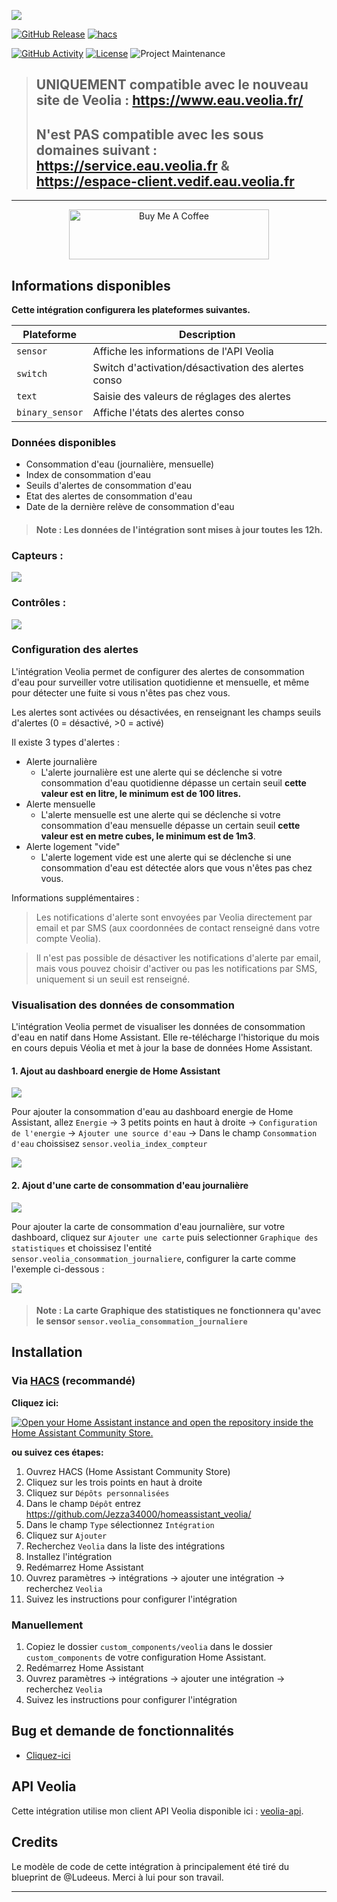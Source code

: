 <a href=""><img src="https://raw.githubusercontent.com/Jezza34000/homeassistant_veolia/main/images/veolialogo.png"></a>

[![GitHub Release][releases-shield]][releases]
[![hacs][hacsbadge]][hacs]

[![GitHub Activity][commits-shield]][commits]
[![License][license-shield]](LICENSE)
![Project Maintenance][maintenance-shield]

> ## UNIQUEMENT compatible avec le nouveau site de Veolia : https://www.eau.veolia.fr/
>
> ## N'est PAS compatible avec les sous domaines suivant : https://service.eau.veolia.fr & https://espace-client.vedif.eau.veolia.fr

---

<p align="center">
  <a href="https://www.buymeacoffee.com/jezza" target="_blank"><img src="https://cdn.buymeacoffee.com/buttons/default-yellow.png" alt="Buy Me A Coffee" height="80" width="320"></a>
</p>

## Informations disponibles

**Cette intégration configurera les plateformes suivantes.**

| Plateforme      | Description                                         |
| --------------- | --------------------------------------------------- |
| `sensor`        | Affiche les informations de l'API Veolia            |
| `switch`        | Switch d'activation/désactivation des alertes conso |
| `text`          | Saisie des valeurs de réglages des alertes          |
| `binary_sensor` | Affiche l'états des alertes conso                   |

### Données disponibles

- Consommation d'eau (journalière, mensuelle)
- Index de consommation d'eau
- Seuils d'alertes de consommation d'eau
- Etat des alertes de consommation d'eau
- Date de la dernière relève de consommation d'eau

> #### **Note :** Les données de l'intégration sont mises à jour toutes les 12h.

### Capteurs :

<a href=""><img src="https://raw.githubusercontent.com/Jezza34000/homeassistant_veolia/main/images/capteurs.png"></a>

### Contrôles :

<a href=""><img src="https://raw.githubusercontent.com/Jezza34000/homeassistant_veolia/main/images/controles.png"></a>

### Configuration des alertes

L'intégration Veolia permet de configurer des alertes de consommation d'eau pour surveiller votre utilisation
quotidienne et mensuelle, et même pour détecter une fuite si vous n'êtes pas chez vous.

Les alertes sont activées ou désactivées, en renseignant les champs seuils d'alertes (0 = désactivé, >0 = activé)

Il existe 3 types d'alertes :

- Alerte journalière
  - L'alerte journalière est une alerte qui se déclenche si votre consommation d'eau quotidienne dépasse un certain seuil **cette valeur est en litre, le minimum est de 100 litres.**
- Alerte mensuelle
  - L'alerte mensuelle est une alerte qui se déclenche si votre consommation d'eau mensuelle dépasse un certain seuil **cette valeur est en metre cubes, le minimum est de 1m3**.
- Alerte logement "vide"
  - L'alerte logement vide est une alerte qui se déclenche si une consommation d'eau est détectée alors que vous n'êtes pas chez vous.

Informations supplémentaires :

> Les notifications d'alerte sont envoyées par Veolia directement par email et par SMS (aux coordonnées de contact renseigné dans votre compte Veolia).

> Il n'est pas possible de désactiver les notifications d'alerte par email, mais vous pouvez choisir d'activer ou pas les notifications par SMS, uniquement si un seuil est renseigné.

### Visualisation des données de consommation

L'intégration Veolia permet de visualiser les données de consommation d'eau en natif dans Home Assistant. Elle re-télécharge l'historique du mois en cours depuis Véolia et met à jour la base de données Home Assistant.

#### 1. Ajout au dashboard energie de Home Assistant

<a href=""><img src="https://raw.githubusercontent.com/Jezza34000/homeassistant_veolia/main/images/dashboard_eau.png"></a>

Pour ajouter la consommation d'eau au dashboard energie de Home Assistant, allez `Energie` -> 3 petits points en haut à droite -> `Configuration de l'energie` -> `Ajouter une source d'eau` -> Dans le champ `Consommation d'eau` choissisez `sensor.veolia_index_compteur`

<a href=""><img src="https://raw.githubusercontent.com/Jezza34000/homeassistant_veolia/main/images/consommation.png"></a>

#### 2. Ajout d'une carte de consommation d'eau journalière

<a href=""><img src="https://raw.githubusercontent.com/Jezza34000/homeassistant_veolia/main/images/historique.png"></a>

Pour ajouter la carte de consommation d'eau journalière, sur votre dashboard, cliquez sur `Ajouter une carte` puis selectionner `Graphique des statistiques` et choissisez l'entité `sensor.veolia_consommation_journaliere`, configurer la carte comme l'exemple ci-dessous :

<a href=""><img src="https://raw.githubusercontent.com/Jezza34000/homeassistant_veolia/main/images/config_carte.png"></a>

> #### **Note :** La carte Graphique des statistiques ne fonctionnera qu'avec le sensor `sensor.veolia_consommation_journaliere`

## Installation

### Via [HACS](https://hacs.xyz/) (recommandé)

**Cliquez ici:**

[![Open your Home Assistant instance and open the repository inside the Home Assistant Community Store.](https://my.home-assistant.io/badges/hacs_repository.svg?style=flat-square)](https://my.home-assistant.io/redirect/hacs_repository/?owner=Jezza34000&repository=homeassistant_veolia&category=integration)

**ou suivez ces étapes:**

1. Ouvrez HACS (Home Assistant Community Store)
2. Cliquez sur les trois points en haut à droite
3. Cliquez sur `Dépôts personnalisées`
4. Dans le champ `Dépôt` entrez https://github.com/Jezza34000/homeassistant_veolia/
5. Dans le champ `Type` sélectionnez `Intégration`
6. Cliquez sur `Ajouter`
7. Recherchez `Veolia` dans la liste des intégrations
8. Installez l'intégration
9. Redémarrez Home Assistant
10. Ouvrez paramètres -> intégrations -> ajouter une intégration -> recherchez `Veolia`
11. Suivez les instructions pour configurer l'intégration

### Manuellement

1. Copiez le dossier `custom_components/veolia` dans le dossier `custom_components` de votre configuration Home Assistant.
2. Redémarrez Home Assistant
3. Ouvrez paramètres -> intégrations -> ajouter une intégration -> recherchez `Veolia`
4. Suivez les instructions pour configurer l'intégration

## Bug et demande de fonctionnalités

- [Cliquez-ici](https://github.com/Jezza34000/homeassistant_veolia/issues)

## API Veolia

Cette intégration utilise mon client API Veolia disponible ici : [veolia-api](https://github.com/Jezza34000/veolia-api).

## Credits

Le modèle de code de cette intégration à principalement été tiré du blueprint de @Ludeeus. Merci à lui pour son travail.

---

<!---->

[hacsbadge]: https://img.shields.io/badge/HACS-Custom-orange.svg?style=for-the-badge
[hacs]: https://hacs.xyz
[releases-shield]: https://img.shields.io/github/v/release/Jezza34000/homeassistant_veolia.svg?style=for-the-badge
[releases]: https://github.com/Jezza34000/homeassistant_veolia/releases
[commits-shield]: https://img.shields.io/github/commit-activity/y/ludeeus/integration_blueprint.svg?style=for-the-badge
[commits]: https://github.com/Jezza34000/homeassistant_veolia/commits/main
[license-shield]: https://img.shields.io/github/license/ludeeus/integration_blueprint.svg?style=for-the-badge
[maintenance-shield]: https://img.shields.io/badge/maintainer-%20%40Jezza34000-blue.svg?style=for-the-badge
[sensorsimg]: images/entities.png
